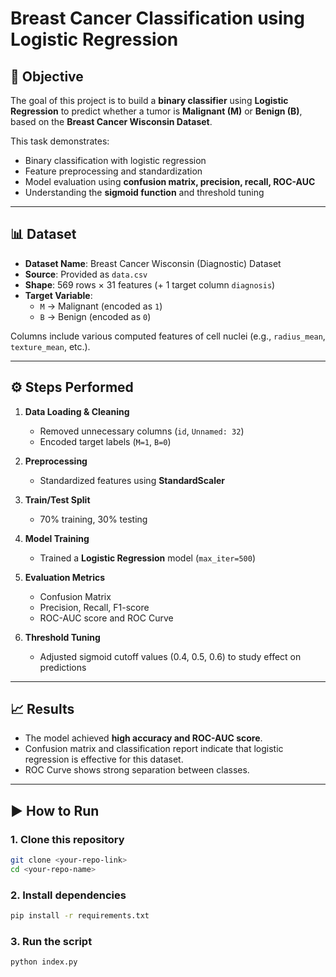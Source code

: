 # Breast Cancer Classification using Logistic Regression

## 📌 Objective
The goal of this project is to build a **binary classifier** using **Logistic Regression** to predict whether a tumor is **Malignant (M)** or **Benign (B)**, based on the **Breast Cancer Wisconsin Dataset**.

This task demonstrates:
- Binary classification with logistic regression  
- Feature preprocessing and standardization  
- Model evaluation using **confusion matrix, precision, recall, ROC-AUC**  
- Understanding the **sigmoid function** and threshold tuning  

---

## 📊 Dataset
- **Dataset Name**: Breast Cancer Wisconsin (Diagnostic) Dataset  
- **Source**: Provided as `data.csv`  
- **Shape**: 569 rows × 31 features (+ 1 target column `diagnosis`)  
- **Target Variable**:  
  - `M` → Malignant (encoded as `1`)  
  - `B` → Benign (encoded as `0`)  

Columns include various computed features of cell nuclei (e.g., `radius_mean`, `texture_mean`, etc.).

---

## ⚙️ Steps Performed
1. **Data Loading & Cleaning**
   - Removed unnecessary columns (`id`, `Unnamed: 32`)  
   - Encoded target labels (`M=1`, `B=0`)  

2. **Preprocessing**
   - Standardized features using **StandardScaler**  

3. **Train/Test Split**
   - 70% training, 30% testing  

4. **Model Training**
   - Trained a **Logistic Regression** model (`max_iter=500`)  

5. **Evaluation Metrics**
   - Confusion Matrix  
   - Precision, Recall, F1-score  
   - ROC-AUC score and ROC Curve  

6. **Threshold Tuning**
   - Adjusted sigmoid cutoff values (0.4, 0.5, 0.6) to study effect on predictions  

---

## 📈 Results
- The model achieved **high accuracy and ROC-AUC score**.  
- Confusion matrix and classification report indicate that logistic regression is effective for this dataset.  
- ROC Curve shows strong separation between classes.  

---

## ▶️ How to Run

### 1. Clone this repository  
```bash
git clone <your-repo-link>
cd <your-repo-name>
```
### 2. Install dependencies
```bash
pip install -r requirements.txt
```
### 3. Run the script
```bash
python index.py
```
